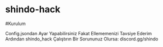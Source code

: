 # shindo-hack


#Kurulum

Config.jsondan Ayar Yapabilirsiniz Fakat Ellememenizi Tavsiye Ederim Ardından shindo_hack Çalıştırın Bir Sorununuz Olursa: discord.gg/shindo
